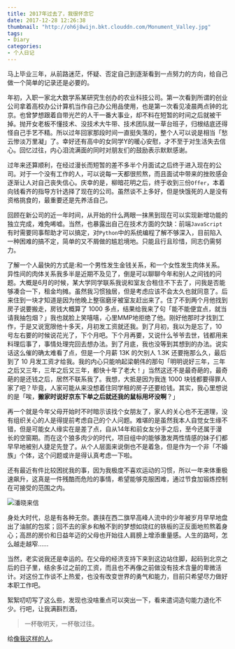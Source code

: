 ```yaml
---
title: 2017年过去了，我很怀念它
date: 2017-12-28 12:26:38
thumbnail: "http://oh6j8wijn.bkt.clouddn.com/Monument_Valley.jpg"
tags:
- Diary
categories:
- 个人日记
---
```


马上毕业三年，从前路迷茫，怀疑、否定自己到逐渐看到一点努力的方向，给自己做一个简单的记录还是必要的。

<!--more-->

年初，入职一家北大数学系某研究生创办的农业科技公司。第一次看到所谓的创业公司拿着高校办公计算机当作自己办公用品使用，也是第一次看见凌晨两点钟的北京。也曾梦想跟着自带光芒的人干一番大事业，却不料在短暂的时间之后就被干掉。抛开女老板不懂技术、没技术大牛带、技术团队就一草台班子，归根结底还得怪自己手艺不精。所以过年回家那段时间一直挺失落的，整个人可以说是相当「愁云惨淡万里凝」了。幸好还有高中的女同学Y的暖心安慰，才不至于对生活失去信心。回忆过往，内心泪流满面的同时对朋友们的鼓励表示默默感谢。

过年来还算顺利，在经过漫长而短暂的差不多半个月面试之后终于进入现在的公司。对于一个没有工作的人，可以说每一天都很煎熬，而且面试中带来的挫败感会逐渐让人对自己丧失信心。庆幸的是，柳暗花明之后，终于收到三份`Offer`，本着向钱看齐的指导方针选择了现在的公司。虽然谈不上多好，但是快饿死的人是没有资格挑食的，最重要还是先养活自己。

回顾在新公司的近一年时间，从开始的什么两眼一抹黑到现在可以实现新增功能的独立完成，难免唏嘘。当然，也暴露出自己在技术方面的欠缺：前端`JavaScript`有时需要同事帮助才可以搞定，对`Python`中的系统编程了解不够深入，目前陷入一种困难的搞不定，简单的又不屑做的尴尬境地。只能且行且珍惜，同志仍需努力。

了解一个人最快的方式是:和一个男性发生金钱关系，和一个女性发生肉体关系。异性间的肉体关系我多半是近期不及见了，倒是可以聊聊今年和别人之间钱的问题。大概是6月的时候，某大学同学联系我说和室友合租住不下去了，问我是否能够凑合一下，租金均摊。虽然我习惯独居，但是考虑应该不会太久也就同意了。后来住到一块才知道是因为他晚上整宿磨牙被室友赶出来了。住了不到两个月他找到房子说要搬走，房钱大概算了 1000 多点，结果给我来了句「能不能便宜点，就当请我抽包烟？」我也就脸上笑嘻嘻，心里MMP地拒绝了他。刚好他那时才找到工作，于是又说宽限他十多天，月初发工资就还我。到了月初，我以为是忘了，10 号左右要的时候说花光了，下个月吧。下个月再要，又说什么爷爷去世，钱都用来料理后事了，事情处理完回去想办法。到了月底，我也没等到其想到的办法。说实话这么催的确太难看了点，但是一个月薪 13K 的欠别人 1.3K 还要拖那么久，最后到了 10 月发工资才给我。我的内心只能响起梁朝伟的那句「明明说好三年，三年之后又三年，三年之后又三年，都快十年了老大！」当然这还不是最奇葩的，最奇葩的是还钱之后，居然不联系我了。我想，大抵是因为我连 1000 块钱都要得罪人家了吧？毕竟，人家可能从来没想着住同学租的房子还要给钱。其实，我心里想说的是「唉，**搬家时说好京东下单之后就还我的鼠标用坏没啊**？」

再一个就是今年父母开始时不时暗示该找个女朋友了，家人的关心也不无道理，没有组织关心的人是得提前考虑自己的个人问题。难堪的是虽然我本人自觉女生缘不错，但是可能女人缘实在是差了点，自从14年和前女友分手之后，至今还属于漫长的空窗期。而在这个狼多肉少的时代，项目组中的能够激发两性情感的妹子们都早早地被别人捷足先登了。从个人层面来说倒也不是着急，但是作为一个非「不婚族」个体，这个问题或许是得认真考虑一下啦。

还有最近有件比较困扰我的事，因为我极度不喜欢运动的习惯，所以一年来体重极速飙升，这真是一件残酷而危险的事情，希望能够克服困难，通过节食加锻炼控制在可接受的范围之内。

![潘晓来信](http://oh6j8wijn.bkt.clouddn.com/146673243.jpg)

身处大时代，总是有各种无奈。裹挟在西二旗早高峰人流中的少年被岁月早早地盘出了油腻的包浆；回不去的家乡和触不到的梦想如烧红的铁板的正反面地煎熬着身心；高昂的房价和日益年迈的父母也开始往人肩膀上增添重量感。人生的路呵，怎么越走越窄……

当然，老实说我还是幸运的。在父母的经济支持下来到这边站住脚，起码到北京之后的日子里，结余多过之前的工资，而且也不再像之前做没有技术含量的卑微活计。对这份工作谈不上热爱，也没有改变世界的勇气和能力，目前只希望尽力做好本职工作吧。

絮絮叨叨写了这么些，发现也没啥重点可以突出一下，看来遣词造句能力退化不少。行吧，让我满斟烈酒，

> 一杯敬明天，一杯敬过往。

给[像我这样的人](http://www.juzimi.com/ju/3766577)。




